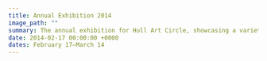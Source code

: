 ```yaml
---
title: Annual Exhibition 2014
image_path: ""
summary: The annual exhibition for Hull Art Circle, showcasing a variety of work from our members.
date: 2014-02-17 00:00:00 +0000
dates: February 17—March 14
---
```

